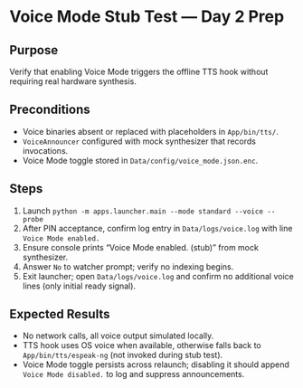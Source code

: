 # Voice Mode Stub Test — Day 2 Prep

## Purpose
Verify that enabling Voice Mode triggers the offline TTS hook without requiring real hardware synthesis.

## Preconditions
- Voice binaries absent or replaced with placeholders in `App/bin/tts/`.
- `VoiceAnnouncer` configured with mock synthesizer that records invocations.
- Voice Mode toggle stored in `Data/config/voice_mode.json.enc`.

## Steps
1. Launch `python -m apps.launcher.main --mode standard --voice --probe`
2. After PIN acceptance, confirm log entry in `Data/logs/voice.log` with line `Voice Mode enabled.`
3. Ensure console prints “Voice Mode enabled. (stub)” from mock synthesizer.
4. Answer `No` to watcher prompt; verify no indexing begins.
5. Exit launcher; open `Data/logs/voice.log` and confirm no additional voice lines (only initial ready signal).

## Expected Results
- No network calls, all voice output simulated locally.
- TTS hook uses OS voice when available, otherwise falls back to `App/bin/tts/espeak-ng` (not invoked during stub test).
- Voice Mode toggle persists across relaunch; disabling it should append `Voice Mode disabled.` to log and suppress announcements.
